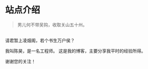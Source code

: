 # 站点介绍

> 男儿何不带吴钩，收取关山五十州。
</br>
  请君暂上凌烟阁，若个书生万户侯？

我叫陈昊，是一名工程师。
这是我的博客，主要分享我平时的经验所得。
</br>

谢谢您的关注！

